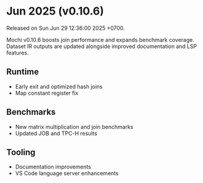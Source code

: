 # Jun 2025 (v0.10.6)

Released on Sun Jun 29 12:36:00 2025 +0700.

Mochi v0.10.6 boosts join performance and expands benchmark coverage. Dataset IR outputs are updated alongside improved documentation and LSP features.

## Runtime

- Early exit and optimized hash joins
- Map constant register fix

## Benchmarks

- New matrix multiplication and join benchmarks
- Updated JOB and TPC-H results

## Tooling

- Documentation improvements
- VS Code language server enhancements

